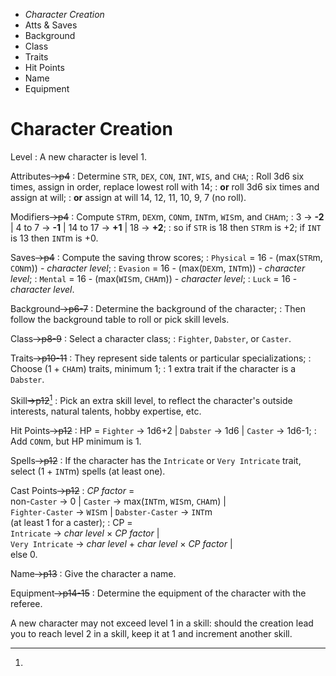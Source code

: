 
<!-- .margin.compass -->
* _Character Creation_
* Atts & Saves
* Background
* Class
* Traits
* Hit Points
* Name
* Equipment


# Character Creation

Level
: A new character is level 1.

Attributes~~→p4~~
: Determine `STR`, `DEX`, `CON`, `INT`, `WIS`, and `CHA`;
: Roll 3d6 six times, assign in order, replace lowest roll with 14;
: **or** roll 3d6 six times and assign at will;
: **or** assign at will 14, 12, 11, 10, 9, 7 (no roll).

Modifiers~~→p4~~
: Compute `STR`m, `DEX`m, `CON`m, `INT`m, `WIS`m, and `CHA`m;
: 3 → **-2** | 4 to 7 → **-1** | 14 to 17 → **+1** | 18 → **+2**;
: so if `STR` is 18 then `STR`m is +2; if `INT` is 13 then `INT`m is +0.

Saves~~→p4~~
: Compute the saving throw scores;
: `Physical` = 16 - (max(`STR`m, `CON`m)) - _character level_;
: `Evasion` = 16 - (max(`DEX`m, `INT`m)) - _character level_;
: `Mental` = 16 - (max(`WIS`m, `CHA`m)) - _character level_;
: `Luck` = 16 - _character level_.

Background~~→p6-7~~
: Determine the background of the character;
: Then follow the background table to roll or pick skill levels.

Class~~→p8-9~~
: Select a character class;
: `Fighter`, `Dabster`, or `Caster`.

Traits~~→p10-11~~
: They represent side talents or particular specializations;
: Choose (1 + `CHA`m) traits, minimum 1;
: 1 extra trait if the character is a `Dabster`.

Skill~~→p12~~[^1]
: Pick an extra skill level, to reflect the character's outside interests, natural talents, hobby expertise, etc.

Hit Points~~→p12~~
: HP = `Fighter` → 1d6+2 | `Dabster` → 1d6 | `Caster` → 1d6-1;
: Add `CON`m, but HP minimum is 1.

Spells~~→p12~~
: If the character has the `Intricate` or `Very Intricate` trait, select (1 + `INT`m) spells (at least one).

Cast Points~~→p12~~
: _CP factor_ =<br/>non-`Caster` → 0 | `Caster` → max(`INT`m, `WIS`m, `CHA`m) |<br/>`Fighter-Caster` → `WIS`m | `Dabster-Caster` → `INT`m<br/>(at least 1 for a caster);
: CP =<br/>`Intricate` → _char level_ × _CP factor_ |<br/>`Very Intricate` → _char level_ + _char level_ × _CP factor_ |<br/>else 0.

Name~~→p13~~
: Give the character a name.

Equipment~~→p14-15~~
: Determine the equipment of the character with the referee.


[^1]:
  A new character may not exceed level 1 in a skill: should the creation lead you to reach level 2 in a skill, keep it at 1 and increment another skill.

